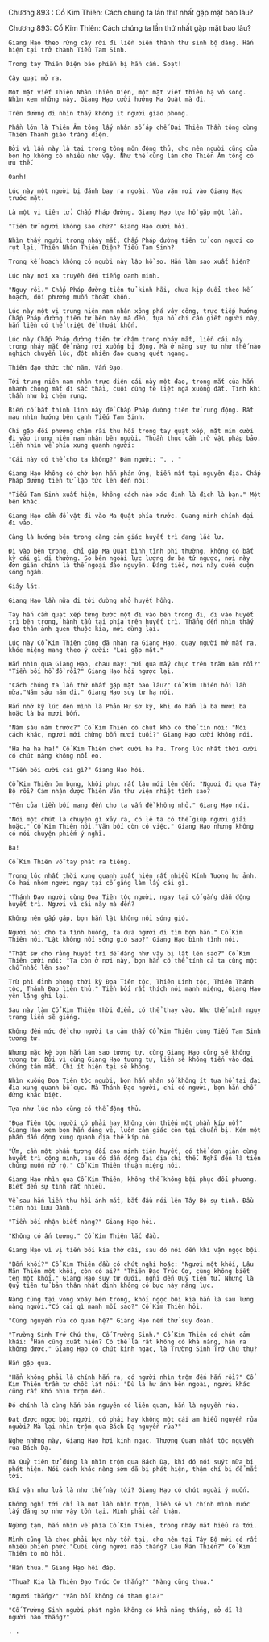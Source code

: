 




Chương 893 : Cổ Kim Thiên: Cách chúng ta lần thứ nhất gặp mặt bao lâu?


Chương 893: Cổ Kim Thiên: Cách chúng ta lần thứ nhất gặp mặt bao lâu?

	Giang Hạo theo rừng cây rời đi liền biến thành thư sinh bộ dáng. Hắn hiện tại trở thành Tiếu Tam Sinh.

	Trong tay Thiên Diện bảo phiến bị hắn cầm. Soạt!

	Cây quạt mở ra.

	Một mặt viết Thiên Nhân Thiên Diện, một mặt viết thiên hạ vô song. Nhìn xem những này, Giang Hạo cười hướng Ma Quật mà đi.

	Trên đường đi nhìn thấy không ít người giao phong.

	Phần lớn là Thiên Âm tông lấy nhân số áp chế Đại Thiên Thần tông cùng Thiên Thánh giáo tràng diện.

	Bởi vì lần này là tại trong tông môn động thủ, cho nên người cũng của bọn họ không có nhiều như vậy. Như thế cũng làm cho Thiên Âm tông có ưu thế.

	Oanh!

	Lúc này một người bị đánh bay ra ngoài. Vừa vặn rơi vào Giang Hạo trước mặt.

	Là một vị tiên tử. Chấp Pháp đường. Giang Hạo tựa hồ gặp một lần.

	"Tiên tử ngươi không sao chứ?" Giang Hạo cười hỏi.

	Nhìn thấy người trong nháy mắt, Chấp Pháp đường tiên tử con ngươi co rụt lại, Thiên Nhân Thiên Diện? Tiếu Tam Sinh?

	Trong kế hoạch không có người này lập hồ sơ. Hắn làm sao xuất hiện?

	Lúc này nơi xa truyền đến tiếng oanh minh.

	"Nguy rồi." Chấp Pháp đường tiên tử kinh hãi, chưa kịp đuổi theo kế hoạch, đối phương muốn thoát khốn.

	Lúc này một vị trung niên nam nhân xông phá vây công, trực tiếp hướng Chấp Pháp đường tiên tử bên này mà đến, tựa hồ chỉ cần giết người này, hắn liền có thể triệt để thoát khốn.

	Lúc này Chấp Pháp đường tiên tử chậm trong nháy mắt, liền cái này trong nháy mắt để nàng rơi xuống bị động. Mà ở nàng suy tư như thế nào nghịch chuyển lúc, đột nhiên đao quang quét ngang.

	Thiên đạo thức thứ năm, Vấn Đạo.

	Tới trung niên nam nhân trực diện cái này một đao, trong mắt của hắn nhanh chóng mất đi sắc thái, cuối cùng tê liệt ngã xuống đất. Tinh khí thần như bị chém rụng.

	Biến cố bất thình lình này để Chấp Pháp đường tiên tử rung động. Rất mau nhìn hướng bên cạnh Tiếu Tam Sinh.

	Chỉ gặp đối phương chậm rãi thu hồi trong tay quạt xếp, mặt mỉm cười đi vào trung niên nam nhân bên người. Thuần thục cầm trữ vật pháp bảo, liền nhìn về phía xung quanh người:

	"Cái này có thể cho ta không?" Đám người: ". . "

	Giang Hạo không có chờ bọn hắn phản ứng, biến mất tại nguyên địa. Chấp Pháp đường tiên tử lập tức lên đến nói:

	"Tiếu Tam Sinh xuất hiện, không cách nào xác định là địch là bạn." Một bên khác.

	Giang Hạo cầm đồ vật đi vào Ma Quật phía trước. Quang minh chính đại đi vào.

	Càng là hướng bên trong càng cảm giác huyết trì đang lắc lư.

	Đi vào bên trong, chỉ gặp Ma Quật bình tĩnh phi thường, không có bất kỳ cái gì dị thường. So bên ngoài lực lượng dư ba tứ ngược, nơi này đơn giản chính là thế ngoại đào nguyên. Đáng tiếc, nơi này cuồn cuộn sóng ngầm.

	Giây lát.

	Giang Hạo lần nữa đi tới đường nhỏ huyết hồng.

	Tay hắn cầm quạt xếp từng bước một đi vào bên trong đi, đi vào huyết trì bên trong, hành tẩu tại phía trên huyết trì. Thẳng đến nhìn thấy đạo thân ảnh quen thuộc kia, mới dừng lại.

	Lúc này Cổ Kim Thiên cũng đã nhận ra Giang Hạo, quay người mở mắt ra, khóe miệng mang theo ý cười: "Lại gặp mặt."

	Hắn nhìn qua Giang Hạo, chau mày: "Đi qua mấy chục trên trăm năm rồi?" "Tiền bối hồ đồ rồi?" Giang Hạo hỏi ngược lại.

	"Cách chúng ta lần thứ nhất gặp mặt bao lâu?" Cổ Kim Thiên hỏi lần nữa."Năm sáu năm đi." Giang Hạo suy tư hạ nói.

	Hắn nhớ kỹ lúc đến mình là Phản Hư sơ kỳ, khi đó hẳn là ba mươi ba hoặc là ba mươi bốn.

	"Năm sáu năm trước?" Cổ Kim Thiên có chút khó có thể tin nói: "Nói cách khác, ngươi mới chừng bốn mươi tuổi?" Giang Hạo cười không nói.

	"Ha ha ha ha!" Cổ Kim Thiên chợt cười ha ha. Trong lúc nhất thời cười có chút nâng không nổi eo.

	"Tiền bối cười cái gì?" Giang Hạo hỏi.

	Cổ Kim Thiên ôm bụng, khôi phục rất lâu mới lên đến: "Ngươi đi qua Tây Bộ rồi? Cảm nhận được Thiên Văn thư viện nhiệt tình sao?

	"Tên của tiền bối mang đến cho ta vấn đề không nhỏ." Giang Hạo nói.

	"Nói một chút là chuyện gì xảy ra, có lẽ ta có thể giúp ngươi giải hoặc." Cổ Kim Thiên nói."Vãn bối còn có việc." Giang Hạo nhưng không có nói chuyện phiếm ý nghĩ.

	Ba!

	Cổ Kim Thiên vỗ tay phát ra tiếng.

	Trong lúc nhất thời xung quanh xuất hiện rất nhiều Kính Tượng hư ảnh. Có hai nhóm người ngay tại cố gắng làm lấy cái gì.

	"Thánh Đạo người cùng Đọa Tiên tộc người, ngay tại cố gắng dẫn động huyết trì. Ngươi vì cái này mà đến?

	Không nên gấp gáp, bọn hắn lật không nổi sóng gió.

	Ngươi nói cho ta tình huống, ta đưa ngươi đi tìm bọn hắn." Cổ Kim Thiên nói."Lật không nổi sóng gió sao?" Giang Hạo bình tĩnh nói.

	"Thật sự cho rằng huyết trì dễ dàng như vậy bị lật lên sao?" Cổ Kim Thiên cười nói: "Ta còn ở nơi này, bọn hắn có thể tính cả ta cùng một chỗ nhấc lên sao?

	Trừ phi đỉnh phong thời kỳ Đọa Tiên tộc, Thiên Linh tộc, Thiên Thánh tộc, Thánh Đạo liên thủ." Tiền bối rất thích nói mạnh miệng, Giang Hạo yên lặng ghi lại.

	Sau này làm Cổ Kim Thiên thời điểm, có thể thay vào. Như thế mình ngụy trang liền sẽ giống.

	Không đến mức để cho người ta cảm thấy Cổ Kim Thiên cùng Tiếu Tam Sinh tương tự.

	Nhưng mặc kệ bọn hắn làm sao tương tự, cùng Giang Hạo cũng sẽ không tương tự. Bởi vì cùng Giang Hạo tương tự, liền sẽ không tiến vào đại chúng tầm mắt. Chí ít hiện tại sẽ không.

	Nhìn xuống Đọa Tiên tộc người, bọn hắn nhân số không ít tựa hồ tại đại địa xung quanh bố cục. Mà Thánh Đạo người, chỉ có người, bọn hắn chỗ đứng khác biệt.

	Tựa như lúc nào cũng có thể động thủ.

	"Đọa Tiên tộc người có phải hay không còn thiếu một phần kíp nổ?" Giang Hạo xem bọn hắn dáng vẻ, luôn cảm giác còn tại chuẩn bị. Kém một phần dẫn động xung quanh địa thế kíp nổ.

	"Ừm, cần một phần tương đối cao minh tiên huyết, có thể đơn giản cùng huyết trì cộng minh, sau đó dẫn động đại địa chi thế. Nghĩ đến là tiên chủng muốn nở rộ." Cổ Kim Thiên thuận miệng nói.

	Giang Hạo nhìn qua Cổ Kim Thiên, không thể không bội phục đối phương. Biết đến sự tình rất nhiều.

	Về sau hắn liền thu hồi ánh mắt, bắt đầu nói lên Tây Bộ sự tình. Đầu tiên nói Lưu Oánh.

	"Tiền bối nhận biết nàng?" Giang Hạo hỏi.

	"Không có ấn tượng." Cổ Kim Thiên lắc đầu.

	Giang Hạo vì vị tiền bối kia thở dài, sau đó nói đến khí vận ngọc bội.

	"Bốn khối?" Cổ Kim Thiên đầu có chút nghi hoặc: "Ngươi một khối, Lâu Mãn Thiên một khối, còn có ai?" "Thiên Đạo Trúc Cơ, cùng không biết tên một khối." Giang Hạo suy tư dưới, nghĩ đến Quỷ tiên tử. Nhưng là Quỷ tiên tử bản thân nhất định không có bực này năng lực.

	Nàng cũng tại vòng xoáy bên trong, khối ngọc bội kia hẳn là sau lưng nàng người."Có cái gì manh mối sao?" Cổ Kim Thiên hỏi.

	"Cùng nguyền rủa có quan hệ?" Giang Hạo nếm thử suy đoán.

	"Trường Sinh Trớ Chú thụ, Cố Trường Sinh." Cổ Kim Thiên có chút cảm khái: "Hắn cũng xuất hiện? Có thể là rất không có khả năng, hắn ra không được." Giang Hạo có chút kinh ngạc, là Trường Sinh Trớ Chú thụ?

	Hắn gặp qua.

	"Hẳn không phải là chính hắn ra, có người nhìn trộm đến hắn rồi?" Cổ Kim Thiên trầm tư chốc lát nói: "Dù là hư ảnh bên ngoài, người khác cũng rất khó nhìn trộm đến.

	Đó chính là cùng hắn bản nguyên có liên quan, hẳn là nguyền rủa.

	Đạt được ngọc bội người, có phải hay không một cái am hiểu nguyền rủa người? Mà lại nhìn trộm qua Bách Dạ nguyền rủa?"

	Nghe những này, Giang Hạo hơi kinh ngạc. Thượng Quan nhất tộc nguyền rủa Bách Dạ.

	Mà Quỷ tiên tử đúng là nhìn trộm qua Bách Dạ, khi đó nói suýt nữa bị phát hiện. Nói cách khác nàng sớm đã bị phát hiện, thậm chí bị để mắt tới.

	Khí vận như lửa là như thế này tới? Giang Hạo có chút ngoài ý muốn.

	Không nghĩ tới chỉ là một lần nhìn trộm, liền sẽ vì chính mình rước lấy đáng sợ như vậy tồn tại. Mình phải cẩn thận.

	Ngừng tạm, hắn nhìn về phía Cổ Kim Thiên, trong nháy mắt hiểu ra tới.

	Mình cũng là chọc phải bực này tồn tại, cho nên tại Tây Bộ mới có rất nhiều phiền phức."Cuối cùng người nào thắng? Lâu Mãn Thiên?" Cổ Kim Thiên tò mò hỏi.

	"Hắn thua." Giang Hạo hồi đáp.

	"Thua? Kia là Thiên Đạo Trúc Cơ thắng?" "Nàng cũng thua."

	"Ngươi thắng?" "Vãn bối không có tham gia?"

	"Cố Trường Sinh người phát ngôn không có khả năng thắng, sở dĩ là người nào thắng?"

	. .




